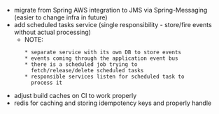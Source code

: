 - migrate from Spring AWS integration to JMS via Spring-Messaging (easier to change infra in future)
- add scheduled tasks service (single responsibility - store/fire events without actual processing)
    - NOTE:
      ```
      * separate service with its own DB to store events
      * events coming through the application event bus
      * there is a scheduled job trying to 
        fetch/release/delete scheduled tasks
      * responsible services listen for scheduled task to
        process it
      ```
- adjust build caches on CI to work properly
- redis for caching and storing idempotency keys and properly handle
